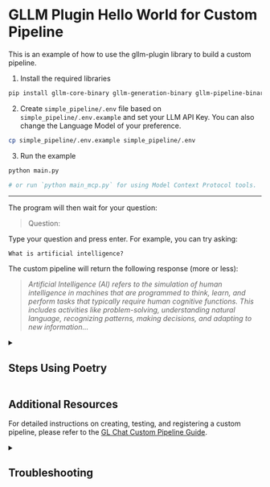 # GLLM Plugin Hello World for Custom Pipeline

This is an example of how to use the gllm-plugin library to build a custom pipeline.

1. Install the required libraries

```bash
pip install gllm-core-binary gllm-generation-binary gllm-pipeline-binary gllm-plugin-binary gllm-rag-binary
```

2. Create `simple_pipeline/.env` file based on `simple_pipeline/.env.example` and set your LLM API Key. You can also change the Language Model of your preference.

```bash
cp simple_pipeline/.env.example simple_pipeline/.env
```

3. Run the example

```bash
python main.py

# or run `python main_mcp.py` for using Model Context Protocol tools.
```

---

The program will then wait for your question:

> Question:

Type your question and press enter. For example, you can try asking:

```
What is artificial intelligence?
```

The custom pipeline will return the following response (more or less):

> _Artificial Intelligence (AI) refers to the simulation of human intelligence in machines that are programmed to think, learn, and perform tasks that typically require human cognitive functions. This includes activities like problem-solving, understanding natural language, recognizing patterns, making decisions, and adapting to new information..._

<details>
<summary><h2>Steps Using Poetry</h2></summary>

## Prerequisites

Please refer to the centralized [prerequisites.md](../../prerequisites.md) file for detailed requirements to run this example.

This example specifically requires:

- Python Environment

You need to fulfill the prerequisites to run the script. They will be checked automatically when you execute it.

## Running the Code

1.  Configure environment variables: copy `.env.example` to `.env` and set up your `SIMPLE_PIPELINE_LLM_API_KEY` and `SIMPLE_PIPELINE_LANGUAGE_MODEL`.

    - For Linux, macOS, or Windows WSL:

      ```bash
      cp simple_pipeline/.env.example simple_pipeline/.env
      ```

    - For Windows Powershell or Command Prompt:

      ```powershell
      copy simple_pipeline/.env.example simple_pipeline/.env
      ```

2.  Execute the script:

    - For Linux, macOS, or Windows WSL:

      ```bash
      ./local-start.sh
      ```

      > [!NOTE]
      > On Windows, you can either install [WSL (Windows Subsystem for Linux)](https://learn.microsoft.com/en-us/windows/wsl/install) or execute the batch file in Windows Powershell or Command Prompt as described in the next section.

    - For Windows Powershell:

      ```powershell
      .\local-start.bat
      ```

    - For Windows Command Prompt:

      ```cmd
      local-start.bat
      ```

</details>

## Additional Resources

For detailed instructions on creating, testing, and registering a custom pipeline, please refer to the [GL Chat Custom Pipeline Guide](./guide.md).

<details><summary><h2>Troubleshooting</h2></summary>

For common issues and their solutions, please refer to the centralized [FAQ document](../../faq.md).

</details>
